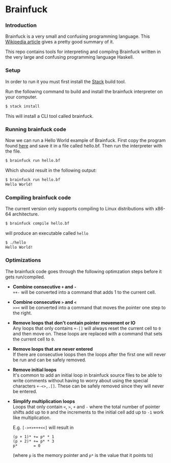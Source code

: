 # Brainfuck

### Introduction

Brainfuck is a very small and confusing programming language. This [Wikipedia
article](https://en.wikipedia.org/wiki/Brainfuck) gives a pretty good summary
of it.

This repo contains tools for interpreting and compilng Brainfuck written in the
very large and confusing programming language Haskell.

### Setup

In order to run it you must first install the
[Stack](https://docs.haskellstack.org/en/stable/install_and_upgrade/) build
tool.

Run the following command to build and install the brainfuck interpreter on
your computer.
```bash
$ stack install
```

This will install a CLI tool called brainfuck.

### Running brainfuck code

Now we can run a Hello World example of Brainfuck. First copy the program found
[here](https://en.wikipedia.org/wiki/Brainfuck#Hello_World!)
and save it in a file called hello.bf. Then run the interpreter with the file.
```bash
$ brainfuck run hello.bf
```
Which should result in the following output:
```bash
$ brainfuck run hello.bf
Hello World!
```

### Compiling brainfuck code

The current version only supports compiling to Linux distributions with x86-64
architecture.

```bash
$ brainfuck compile hello.bf
```

will produce an executable called `hello`
```bash
$ ./hello
Hello World!
```

### Optimizations

The brainfuck code goes through the following optimzation steps before it gets
run/compiled.

  - **Combine consecutive `+` and `-`** \
    `++-` will be converted into a command that adds 1 to the current cell.

  - **Combine consecutive `>` and `<`** \
    `>><` will be converted into a command that moves the pointer one step to
    the right.

  - **Remove loops that don't contain pointer movement or IO** \
    Any loops that only contains `+-[]` will always reset the current cell to
    `0` and then move on. These loops are replaced with a command that sets the
    current cell to `0`.

  - **Remove loops that are never entered** \
    If there are consecutive loops then the loops after the first one will
    never be run and can be safely removed.

  - **Remove initial loops** \
    It's common to add an initial loop in brainfuck source files to be able to
    write comments without having to worry about using the special characters
    `+-<>,.[]`. These can be safely removed since they will never be entered.

  - **Simplify multiplication loops** \
    Loops that only contain `<`, `>`, `+` and `-` where the total number of
    pointer shifts add up to `0` and the increments to the initial cell add up
    to `-1` work like multiplication.

    E.g. `[->+>+++<<]` will result in
    ```
    (p + 1)* += p* * 1
    (p + 2)* += p* * 3
    p*       = 0
    ```

    (where `p` is the memory pointer and `p*` is the value that it points to)

